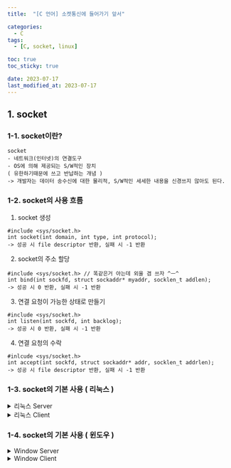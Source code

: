 ```yaml
---
title:  "[C 언어] 소켓통신에 들어가기 앞서" 

categories:
  - C
tags:
  - [C, socket, linux]

toc: true
toc_sticky: true

date: 2023-07-17
last_modified_at: 2023-07-17
---
```




## 1. socket

### 1-1. socket이란?
```
socket
- 네트워크(인터넷)의 연결도구
- OS에 의해 제공되는 S/W적인 장치
( 유한하기때문에 쓰고 반납하는 개념 )
-> 개발자는 데이터 송수신에 대한 물리적, S/W적인 세세한 내용을 신경쓰지 않아도 된다.
```


### 1-2. socket의 사용 흐름

1. socket 생성
```
#include <sys/socket.h>
int socket(int domain, int type, int protocol);
-> 성공 시 file descriptor 반환, 실패 시 -1 반환
```

2. socket의 주소 할당
```
#include <sys/socket.h> // 똑같은거 아는데 외울 겸 쓰자 ^ㅡ^
int bind(int sockfd, struct sockaddr* myaddr, socklen_t addlen);
-> 성공 시 0 반환, 실패 시 -1 반환
```

3. 연결 요청이 가능한 상태로 만들기
```
#include <sys/socket.h>
int listen(int sockfd, int backlog);
-> 성공 시 0 반환, 실패 시 -1 반환
```

4. 연결 요청의 수락
```
#inlcude <sys/socket.h>
int accept(int sockfd, struct sockaddr* addr, socklen_t addrlen);
-> 성공 시 file descriptor 반환, 실패 시 -1 반환
```


### 1-3. socket의 기본 사용 ( 리눅스 )

<details>
<summary> 리눅스 Server </summary>
<div markdown="1">
<script src="https://gist.github.com/whalebee/92bd75ac9802cf93fd2b05899d0962a6.js"></script>
</div>
</details>

<details>
<summary> 리눅스 Client </summary>
<div markdown="1">
<script src="https://gist.github.com/whalebee/df33c8f7851c047a516adf271ccf713a.js"></script>
</div>
</details>




### 1-4. socket의 기본 사용 ( 윈도우 )

<details>
<summary> Window Server </summary>
<div markdown="1">
<script src="https://gist.github.com/whalebee/60f9c3adc0f220d9952535c7acd5010a.js"></script>

```
프로젝트 -> 속성 -> 링커 -> 명령줄 -> ws2_32.lib 추가하기
```
</div>
</details>


<details>
<summary> Window Client </summary>
<div markdown="1">
<script src="https://gist.github.com/whalebee/9ec541498265e683cf098736943b05c7.js"></script>

```
프로젝트 -> 속성 -> 링커 -> 명령줄 -> ws2_32.lib 추가하기

이걸 그대로 해도 오류가 날 수 있음 !
다음 시간에 왜 오류가 나는지, 어떻게 해결해야하는지 올려놓도록 하자 :)
```
</div>
</details>